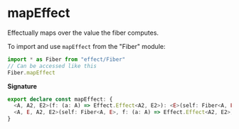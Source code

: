 # mapEffect

Effectually maps over the value the fiber computes.

To import and use `mapEffect` from the "Fiber" module:

```ts
import * as Fiber from "effect/Fiber"
// Can be accessed like this
Fiber.mapEffect
```

**Signature**

```ts
export declare const mapEffect: {
  <A, A2, E2>(f: (a: A) => Effect.Effect<A2, E2>): <E>(self: Fiber<A, E>) => Fiber<A2, E2 | E>
  <A, E, A2, E2>(self: Fiber<A, E>, f: (a: A) => Effect.Effect<A2, E2>): Fiber<A2, E | E2>
}
```
